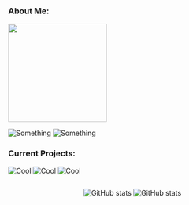 <h3>About Me:</h3>
<div>
<img src="./see4x.png" height="200px"/>

![Something](https://placehold.co/600x100@3x/darkslateblue/mistyrose?text=dustin4242)
![Something](https://placehold.co/600x100@3x/darkslategray/mistyrose?text=Just+a+dude+who+programs+for+fun.&font=lora)
</div>


<h3>Current Projects:</h3>

![Cool](https://placehold.co/800x70@3x/crimson/mistyrose?text=Dale+(Custom+Line+Editor))  ![Cool](https://placehold.co/800x70@3x/forestgreen/mistyrose?text=Dash+(Custom+Unix+Shell)) ![Cool](https://placehold.co/800x70@3x/royalblue/mistyrose?text=Winter+(Custom+Programming+Language))

<div style="display:flex;align-items:center;justify-content:center;">

![GitHub stats](https://github-readme-stats.vercel.app/api?username=dustin4242&show_icons=true&theme=transparent)
![GitHub stats](https://github-readme-stats.vercel.app/api/top-langs/?username=dustin4242&show_icons=true&layout=compact&theme=transparent)
</div>
